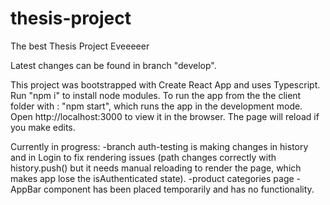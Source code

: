 # thesis-project
The best Thesis Project Eveeeeer

Latest changes can be found in branch "develop".

This project was bootstrapped with Create React App and uses Typescript.
Run "npm i" to install node modules.
To run the app from the the client folder with : "npm start", which runs the app in the development mode.
Open http://localhost:3000 to view it in the browser.
The page will reload if you make edits.

Currently in progress: 
-branch auth-testing is making changes in history and in Login to fix rendering issues (path changes correctly with history.push() but it needs manual reloading to render the page, which makes app lose the isAuthenticated state). 
-product categories page
-AppBar component has been placed temporarily and has no functionality. 
